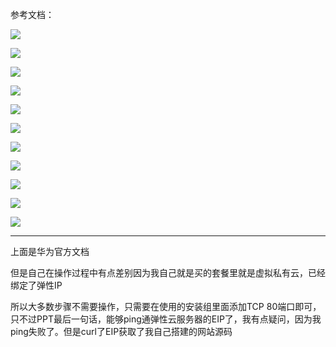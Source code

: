 参考文档：

![](https://gitee.com/hxc8/images7/raw/master/img/202407190756075.jpg)



![](https://gitee.com/hxc8/images7/raw/master/img/202407190756339.jpg)



![](https://gitee.com/hxc8/images7/raw/master/img/202407190756737.jpg)



![](https://gitee.com/hxc8/images7/raw/master/img/202407190756055.jpg)



![](https://gitee.com/hxc8/images7/raw/master/img/202407190756268.jpg)



![](https://gitee.com/hxc8/images7/raw/master/img/202407190756781.jpg)



![](https://gitee.com/hxc8/images7/raw/master/img/202407190756302.jpg)



![](https://gitee.com/hxc8/images7/raw/master/img/202407190757172.jpg)



![](https://gitee.com/hxc8/images7/raw/master/img/202407190757345.jpg)



![](https://gitee.com/hxc8/images7/raw/master/img/202407190757035.jpg)



![](https://gitee.com/hxc8/images7/raw/master/img/202407190757488.jpg)



---

上面是华为官方文档

但是自己在操作过程中有点差别因为我自己就是买的套餐里就是虚拟私有云，已经绑定了弹性IP



所以大多数步骤不需要操作，只需要在使用的安装组里面添加TCP 80端口即可，只不过PPT最后一句话，能够ping通弹性云服务器的EIP了，我有点疑问，因为我ping失败了。但是curl了EIP获取了我自己搭建的网站源码


